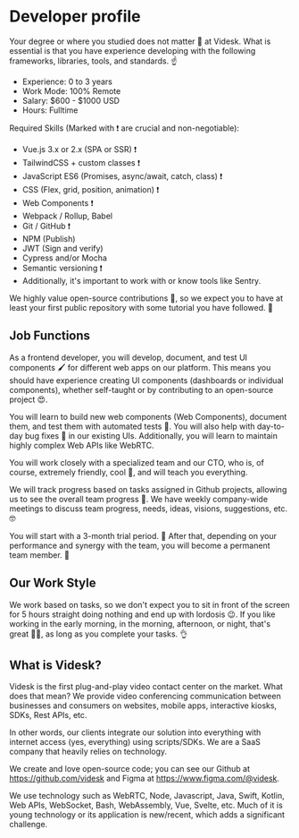 # Developer profile

Your degree or where you studied does not matter 👻 at Videsk. What is essential is that you have experience developing with the following frameworks, libraries, tools, and standards. ☝

- Experience: 0 to 3 years
- Work Mode: 100% Remote
- Salary: $600 - $1000 USD
- Hours: Fulltime

Required Skills (Marked with ❗ are crucial and non-negotiable):

- Vue.js 3.x or 2.x (SPA or SSR) ❗
- TailwindCSS + custom classes ❗
- JavaScript ES6 (Promises, async/await, catch, class) ❗
- CSS (Flex, grid, position, animation) ❗
- Web Components ❗
- Webpack / Rollup, Babel
- Git / GitHub ❗
- NPM (Publish)
- JWT (Sign and verify)
- Cypress and/or Mocha
- Semantic versioning ❗
- Additionally, it's important to work with or know tools like Sentry.

We highly value open-source contributions 🤗, so we expect you to have at least your first public repository with some tutorial you have followed. 🧐

## Job Functions

As a frontend developer, you will develop, document, and test UI components 🖌 for different web apps on our platform. This means you should have experience creating UI components (dashboards or individual components), whether self-taught or by contributing to an open-source project 😍.

You will learn to build new web components (Web Components), document them, and test them with automated tests 🤖. You will also help with day-to-day bug fixes 🐞 in our existing UIs. Additionally, you will learn to maintain highly complex Web APIs like WebRTC.

You will work closely with a specialized team and our CTO, who is, of course, extremely friendly, cool 🤪, and will teach you everything.

We will track progress based on tasks assigned in Github projects, allowing us to see the overall team progress 🤟. We have weekly company-wide meetings to discuss team progress, needs, ideas, visions, suggestions, etc. 🤓

You will start with a 3-month trial period. 🤝 After that, depending on your performance and synergy with the team, you will become a permanent team member. 🥳

## Our Work Style

We work based on tasks, so we don't expect you to sit in front of the screen for 5 hours straight doing nothing and end up with lordosis 😉. If you like working in the early morning, in the morning, afternoon, or night, that's great 🤷‍♀️, as long as you complete your tasks. 👌

## What is Videsk?

Videsk is the first plug-and-play video contact center on the market. What does that mean? We provide video conferencing communication between businesses and consumers on websites, mobile apps, interactive kiosks, SDKs, Rest APIs, etc.

In other words, our clients integrate our solution into everything with internet access (yes, everything) using scripts/SDKs. We are a SaaS company that heavily relies on technology.

We create and love open-source code; you can see our Github at https://github.com/videsk and Figma at https://www.figma.com/@videsk.

We use technology such as WebRTC, Node, Javascript, Java, Swift, Kotlin, Web APIs, WebSocket, Bash, WebAssembly, Vue, Svelte, etc. Much of it is young technology or its application is new/recent, which adds a significant challenge.

